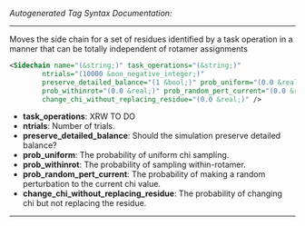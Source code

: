 <!-- THIS IS AN AUTOGENERATED FILE: Don't edit it directly, instead change the schema definition in the code itself. -->

_Autogenerated Tag Syntax Documentation:_

---
Moves the side chain for a set of residues identified by a task operation in a manner that can be totally independent of rotamer assignments

```xml
<Sidechain name="(&string;)" task_operations="(&string;)"
        ntrials="(10000 &non_negative_integer;)"
        preserve_detailed_balance="(1 &bool;)" prob_uniform="(0.0 &real;)"
        prob_withinrot="(0.0 &real;)" prob_random_pert_current="(0.0 &real;)"
        change_chi_without_replacing_residue="(0.0 &real;)" />
```

-   **task_operations**: XRW TO DO
-   **ntrials**: Number of trials.
-   **preserve_detailed_balance**: Should the simulation preserve detailed balance?
-   **prob_uniform**: The probability of uniform chi sampling.
-   **prob_withinrot**: The probability of sampling within-rotamer.
-   **prob_random_pert_current**: The probability of making a random perturbation to the current chi value.
-   **change_chi_without_replacing_residue**: The probability of changing chi but not replacing the residue.

---
